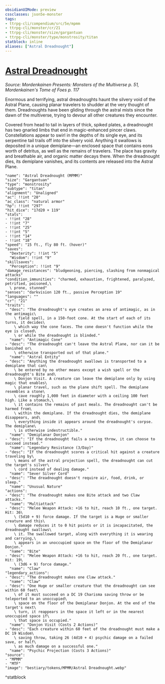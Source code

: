 ```yaml
---
obsidianUIMode: preview
cssclasses: json5e-monster
tags:
- ttrpg-cli/compendium/src/5e/mpmm
- ttrpg-cli/monster/cr/21
- ttrpg-cli/monster/size/gargantuan
- ttrpg-cli/monster/type/monstrosity/titan
statblock: inline
aliases: ["Astral Dreadnought"]
---
```

# [Astral Dreadnought](3-Compendium\CLI\bestiary\monstrosity/astral-dreadnought-mpmm.md)
*Source: Mordenkainen Presents: Monsters of the Multiverse p. 51, Mordenkainen's Tome of Foes p. 117*  

Enormous and terrifying, astral dreadnoughts haunt the silvery void of the Astral Plane, causing planar travelers to shudder at the very thought of them. Dreadnoughts have been gliding through the astral mists since the dawn of the multiverse, trying to devour all other creatures they encounter.

Covered from head to tail in layers of thick, spiked plates, a dreadnought has two gnarled limbs that end in magic-enhanced pincer claws. Constellations appear to swirl in the depths of its single eye, and its serpentine tail trails off into the silvery void. Anything it swallows is deposited in a unique demiplane—an enclosed space that contains eons worth of detritus, as well as the remains of travelers. The place has gravity and breathable air, and organic matter decays there. When the dreadnought dies, its demiplane vanishes, and its contents are released into the Astral Plane.

```statblock
"name": "Astral Dreadnought (MPMM)"
"size": "Gargantuan"
"type": "monstrosity"
"subtype": "titan"
"alignment": "Unaligned"
"ac": !!int "20"
"ac_class": "natural armor"
"hp": !!int "297"
"hit_dice": "17d20 + 119"
"stats":
- !!int "28"
- !!int "7"
- !!int "25"
- !!int "5"
- !!int "14"
- !!int "18"
"speed": "15 ft., fly 80 ft. (hover)"
"saves":
  "Dexterity": !!int "5"
  "Wisdom": !!int "9"
"skillsaves":
  "Perception": !!int "9"
"damage_resistances": "bludgeoning, piercing, slashing from nonmagical attacks"
"condition_immunities": "charmed, exhaustion, frightened, paralyzed, petrified, poisoned,\
  \ prone, stunned"
"senses": "darkvision 120 ft., passive Perception 19"
"languages": ""
"cr": "21"
"traits":
- "desc": "The dreadnought's eye creates an area of antimagic, as in the antimagic\
    \ field spell, in a 150-foot cone. At the start of each of its turns, it decides\
    \ which way the cone faces. The cone doesn't function while the eye is closed\
    \ or while the dreadnought is blinded."
  "name": "Antimagic Cone"
- "desc": "The dreadnought can't leave the Astral Plane, nor can it be banished or\
    \ otherwise transported out of that plane."
  "name": "Astral Entity"
- "desc": "Anything the dreadnought swallows is transported to a demiplane that can\
    \ be entered by no other means except a wish spell or the dreadnought's Bite and\
    \ Donjon Visit. A creature can leave the demiplane only by using magic that enables\
    \ planar travel, such as the plane shift spell. The demiplane resembles a stone\
    \ cave roughly 1,000 feet in diameter with a ceiling 100 feet high. Like a stomach,\
    \ it contains the remains of past meals. The dreadnought can't be harmed from\
    \ within the demiplane. If the dreadnought dies, the demiplane disappears, and\
    \ everything inside it appears around the dreadnought's corpse. The demiplane\
    \ is otherwise indestructible."
  "name": "Demiplanar Donjon"
- "desc": "If the dreadnought fails a saving throw, it can choose to succeed instead."
  "name": "Legendary Resistance (3/Day)"
- "desc": "If the dreadnought scores a critical hit against a creature traveling by\
    \ means of the astral projection spell, the dreadnought can cut the target's silver\
    \ cord instead of dealing damage."
  "name": "Sever Silver Cord"
- "desc": "The dreadnought doesn't require air, food, drink, or sleep."
  "name": "Unusual Nature"
"actions":
- "desc": "The dreadnought makes one Bite attack and two Claw attacks."
  "name": "Multiattack"
- "desc": "Melee Weapon Attack: +16 to hit, reach 10 ft., one target. Hit: 36\
    \ (5d10 + 9) force damage. If the target is a Huge or smaller creature and this\
    \ damage reduces it to 0 hit points or it is incapacitated, the dreadnought swallows\
    \ it. The swallowed target, along with everything it is wearing and carrying,\
    \ appears in an unoccupied space on the floor of the Demiplanar Donjon."
  "name": "Bite"
- "desc": "Melee Weapon Attack: +16 to hit, reach 20 ft., one target. Hit: 19\
    \ (3d6 + 9) force damage."
  "name": "Claw"
"legendary_actions":
- "desc": "The dreadnought makes one Claw attack."
  "name": "Claw"
- "desc": "One Huge or smaller creature that the dreadnought can see within 60 feet\
    \ of it must succeed on a DC 19 Charisma saving throw or be teleported to an unoccupied\
    \ space on the floor of the Demiplanar Donjon. At the end of the target's next\
    \ turn, it reappears in the space it left or in the nearest unoccupied space if\
    \ that space is occupied."
  "name": "Donjon Visit (Costs 2 Actions)"
- "desc": "Each creature within 60 feet of the dreadnought must make a DC 19 Wisdom\
    \ saving throw, taking 26 (4d10 + 4) psychic damage on a failed save, or half\
    \ as much damage on a successful one."
  "name": "Psychic Projection (Costs 3 Actions)"
"source":
- "MPMM"
- "MTF"
"image": "bestiary/tokens/MPMM/Astral Dreadnought.webp"
```
^statblock
